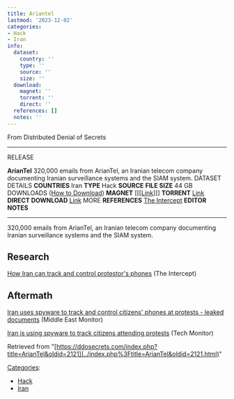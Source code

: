 ```yaml
---
title: Ariantel
lastmod: '2023-12-02'
categories:
- Hack
- Iran
info:
  dataset:
    country: ''
    type: ''
    source: ''
    size: ''
  download:
    magnet: ''
    torrent: ''
    direct: ''
  references: []
  notes: ''
---
```




From Distributed Denial of Secrets

---
RELEASE

**ArianTel**
320,000 emails from ArianTel, an Iranian telecom company documenting Iranian surveillance systems and the SIAM system.
DATASET DETAILS
**COUNTRIES** Iran
**TYPE** Hack
**SOURCE**
**FILE SIZE** 44 GB
DOWNLOADS ([How to Download](Torrents.html "Torrents"))
**MAGNET** [[[[Link](magnet:?xt=urn:btih:76bef452a02d46d3b957d276b4c93eec5dd05ce1&dn=ariantel.ir&tr=http%3A%2F%2Ftracker.openbittorrent.com%3A80%2Fannounce&tr=udp%3A%2F%2Ftracker.openbittorrent.com%3A6969%2Fannounce&tr=https%3A%2F%2Fopentracker.i2p.rocks%3A443%2Fannounce&tr=udp%3A%2F%2Fopen.stealth.si%3A80%2Fannounce&tr=udp%3A%2F%2Fexodus.desync.com%3A6969%2Fannounce&tr=udp%3A%2F%2Fexodus.desync.com%3A6969%2Fannounce)]]]
**TORRENT** [Link](../images/e/e5/Ariantel.ir.torrent)
**DIRECT DOWNLOAD** [Link](https://data.ddosecrets.com/ArianTel/)
MORE
**REFERENCES**
[The Intercept](https://theintercept.com/2022/10/28/iran-protests-phone-surveillance/)
**EDITOR NOTES**

---

320,000 emails from ArianTel, an Iranian telecom company documenting
Iranian surveillance systems and the SIAM system.

## Research

[How Iran can track and control protestor's
phones](https://theintercept.com/2022/10/28/iran-protests-phone-surveillance/) (The Intercept)

## Aftermath

[Iran uses spyware to track and control citizens' phones at protests -
leaked
documents](https://www.middleeastmonitor.com/20221103-iran-uses-spyware-to-track-and-control-citizens-phones-at-protests-leaked-documents/) (Middle East Monitor)

[Iran is using spyware to track citizens attending
protests](https://techmonitor.ai/technology/cybersecurity/iran-protests-spyware-mobile-phone-tracking) (Tech Monitor)

Retrieved from
"[https://ddosecrets.com/index.php?title=ArianTel&oldid=2121](../index.php%3Ftitle=ArianTel&oldid=2121.html)"

[Categories](./Special:Categories.html "Special:Categories"):

- [Hack](./Category:Hack.html "Category:Hack")
- [Iran](./Category:Iran.html "Category:Iran")
